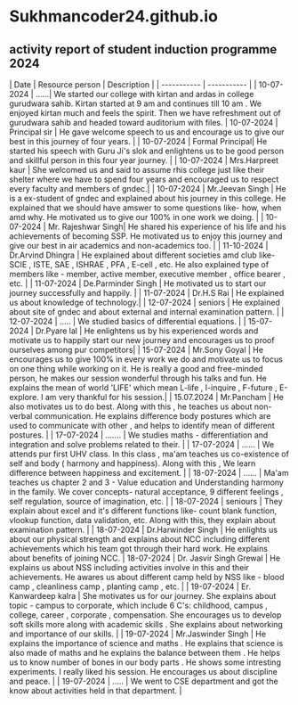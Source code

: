 # Sukhmancoder24.github.io 
## activity report of student induction programme 2024

| Date | Resource person | Description |
| ----------- | ----------- |
| 10-07-2024 | ......| We started our college with kirtan and ardas in college gurudwara sahib. Kirtan started at 9 am and continues till 10 am . We enjoyed kirtan much and feels the spirit. Then we have refreshment out of gurudwara sahib and headed toward auditorium with files. 
| 10-07-2024 | Principal sir | He gave welcome speech to us and encourage us to give our best in this journey of four years. | 
| 10-07-2024 | Formal Principal| He started his speech with Guru Ji's slok and enlightens us to be good person and skillful person in this four year journey. | 
| 10-07-2024 | Mrs.Harpreet kaur | She welcomed us and said to assume rhis college just like their shelter where we have to spend four years and encouraged us to respect every faculty and members of gndec.|
| 10-07-2024 | Mr.Jeevan Singh | He is a ex-student of gndec and explained about his journey in this college. He explained that we should have amswer to some questions like- how, when amd why. He motivated us to give our 100% in one work we doing. | 
| 10-07-2024 | Mr. Rajeshwar Singh| He shared his experience of his life and his achievements of becoming SSP. He motivated us to enjoy this journey and give our best in air academics and non-academics too. | 
| 11-10-2024 | Dr.Arvind Dhingra | He explained about different societies amd club like- SCIE , ISTE, SAE , ISHRAE , PFA , E-cell , etc. He also explained type of members like - member, active member, executive member , office bearer , etc. | 
| 11-07-2024 | De.Parminder Singh | He motivated us to start our journey successfully and happily. | 
| 11-07-2024 | Dr.H.S Rai | He explained us about knowledge of technology.|
| 12-07-2024 | seniors | He explained about site of gndec and about external and internal examination pattern. | 
| 12-07-2024 | ..... | We studied basics of differential equations. | 
| 15-07-2024 | Dr.Pyare lal | He enlightens us by his experienced words and motivate us to happily start our new journey and encourages us to proof ourselves among pur competitors|
| 15-07-2024 | Mr.Sony Goyal | He encourages us to give 100% in every work we do and motivate us to focus on one thing while working on it. He is really a good and free-minded person, he makes our session wonderful through his talks and fun. He explains the mean of world 'LIFE' which mean L-life , I-inquire , F-future , E-explore. I am very thankful for his session.| 
| 15.07.2024 | Mr.Pancham | He also motivates us to do best. Along with this , he teaches us about non-verbal communication. He explains difference body postures which are used to communicate with other , and helps to identify mean of  different postures. | 
| 17-07-2024 | ....... | We studies maths - differentiation and integration and solve problems related to their. |
| 17-07-2024 | ...... | We attends pur first UHV class. In this class , ma'am teaches us co-existence of self and body ( harmony and happiness). Along with this , We learn difference between happiness and excitement. | 
| 18-07-2024 | ...... | Ma'am teaches us chapter 2 and 3 - Value education and Understanding harmony in the family. We cover concepts- natural acceptance, 9 different feelings , self regulation, source of imagination, etc. | 
| 18-07-2024 | seniours | They explain about excel and it's different functions like- count blank function, vlookup function, data validation, etc. Along with this, they explain about examination pattern. | 
| 18-07-2024 | Dr.Harwinder Singh | He enlights us about our physical strength and explains about NCC including different achievements which his team got through their hard work. He explains about benefits of joining NCC.
| 18-07-2024 | Dr. Jasvir Singh Grewal | He explains us about NSS including activities involve in this and their achievements. He awares us about different camp held by NSS like - blood camp , cleanliness camp , planting camp , etc. | 
| 19-07-2024 | Er. Kanwardeep kalra | She motivates us for our journey. She explains about topic - campus to corporate, which include 6 C's: childhood, campus , college, career , corporate , compensation. She encourages us to develop soft skills more along with academic skills . She explains about networking and importance of our skills. | 
| 19-07-2024 | Mr.Jaswinder Singh | He explains the importance of science and maths . He explains that science is also made of maths and he explains the balance between them . He helps us to know number of bones in our body parts . He shows some intresting experiments. I really liked his session. He encourages us about discipline and peace. | 
| 19-07-2024 | ..... | We went to CSE department and got the know about activities held in that department. | 
